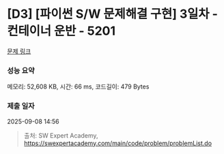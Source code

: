 # [D3] [파이썬 S/W 문제해결 구현] 3일차 - 컨테이너 운반 - 5201 

[문제 링크](https://swexpertacademy.com/main/code/problem/problemDetail.do?contestProbId=AWT-JKa6caEDFAVT) 

### 성능 요약

메모리: 52,608 KB, 시간: 66 ms, 코드길이: 479 Bytes

### 제출 일자

2025-09-08 14:56



> 출처: SW Expert Academy, https://swexpertacademy.com/main/code/problem/problemList.do